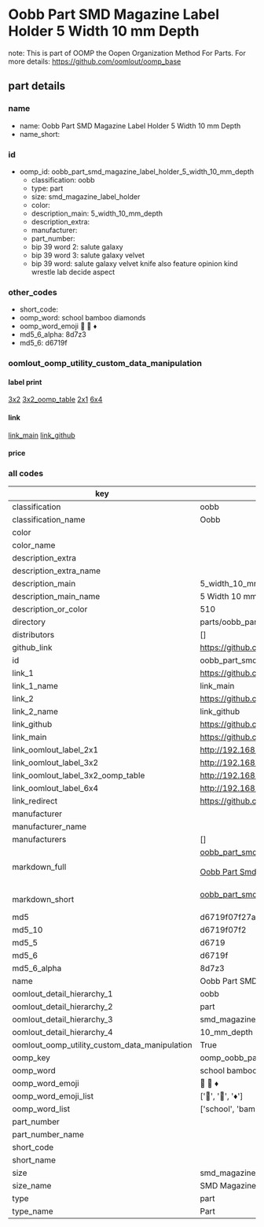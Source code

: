 # Oobb Part SMD Magazine Label Holder 5 Width 10 mm Depth  

note: This is part of OOMP the Oopen Organization Method For Parts. For more details: https://github.com/oomlout/oomp_base

##  part details
  







### name
* name: Oobb Part SMD Magazine Label Holder 5 Width 10 mm Depth
* name_short: 
### id
* oomp_id: oobb_part_smd_magazine_label_holder_5_width_10_mm_depth
  * classification: oobb
  * type: part
  * size: smd_magazine_label_holder
  * color: 
  * description_main: 5_width_10_mm_depth
  * description_extra: 
  * manufacturer: 
  * part_number: 
  * bip 39 word 2: salute galaxy
  * bip 39 word 3: salute galaxy velvet
  * bip 39 word: salute galaxy velvet knife also feature opinion kind wrestle lab decide aspect

### other_codes
* short_code: 
* oomp_word: school bamboo diamonds
* oomp_word_emoji :school: :bamboo: :diamonds:
* md5_6_alpha: 8d7z3
* md5_6: d6719f






### oomlout_oomp_utility_custom_data_manipulation
#### label print
[3x2](http://192.168.1.245:1112/?label=oomp%208d7z3)
[3x2_oomp_table](http://192.168.1.108:1112/?label=oomp%208d7z3)
[2x1](http://192.168.1.242:1112/?label=oomp%208d7z3)
[6x4](http://192.168.1.55:1112/?label=oomp%208d7z3)    

#### link

[link_main](https://github.com/oomlout/oomlout_oomp_version_1_messy/tree/main/parts/oobb_part_smd_magazine_label_holder_5_width_10_mm_depth) [link_github](https://github.com/oomlout/oomlout_oomp_version_1_messy/tree/main/parts/oobb_part_smd_magazine_label_holder_5_width_10_mm_depth)                             

#### price







### all codes 
| key | value |  
| --- | --- |  
| classification | oobb |  
| classification_name | Oobb |  
| color |  |  
| color_name |  |  
| description_extra |  |  
| description_extra_name |  |  
| description_main | 5_width_10_mm_depth |  
| description_main_name | 5 Width 10 mm Depth |  
| description_or_color | 510 |  
| directory | parts/oobb_part_smd_magazine_label_holder_5_width_10_mm_depth |  
| distributors | [] |  
| github_link | https://github.com/oomlout/oomlout_oomp_part_src/tree/main/parts/oobb_part_smd_magazine_label_holder_5_width_10_mm_depth |  
| id | oobb_part_smd_magazine_label_holder_5_width_10_mm_depth |  
| link_1 | https://github.com/oomlout/oomlout_oomp_version_1_messy/tree/main/parts/oobb_part_smd_magazine_label_holder_5_width_10_mm_depth |  
| link_1_name | link_main |  
| link_2 | https://github.com/oomlout/oomlout_oomp_version_1_messy/tree/main/parts/oobb_part_smd_magazine_label_holder_5_width_10_mm_depth |  
| link_2_name | link_github |  
| link_github | https://github.com/oomlout/oomlout_oomp_version_1_messy/tree/main/parts/oobb_part_smd_magazine_label_holder_5_width_10_mm_depth |  
| link_main | https://github.com/oomlout/oomlout_oomp_version_1_messy/tree/main/parts/oobb_part_smd_magazine_label_holder_5_width_10_mm_depth |  
| link_oomlout_label_2x1 | http://192.168.1.242:1112/?label=oomp%208d7z3 |  
| link_oomlout_label_3x2 | http://192.168.1.245:1112/?label=oomp%208d7z3 |  
| link_oomlout_label_3x2_oomp_table | http://192.168.1.108:1112/?label=oomp%208d7z3 |  
| link_oomlout_label_6x4 | http://192.168.1.55:1112/?label=oomp%208d7z3 |  
| link_redirect | https://github.com/oomlout/oomlout_oomp_version_1_messy/tree/main/parts/oobb_part_smd_magazine_label_holder_5_width_10_mm_depth |  
| manufacturer |  |  
| manufacturer_name |  |  
| manufacturers | [] |  
| markdown_full | [oobb_part_smd_magazine_label_holder_5_width_10_mm_depth](none)<br>[](none)<br>[Oobb Part Smd Magazine Label Holder 5 Width 10 Mm Depth](none)<br><br> |  
| markdown_short | [oobb_part_smd_magazine_label_holder_5_width_10_mm_depth](none)<br><br> |  
| md5 | d6719f07f27a936d5083a7bbe417bdf6 |  
| md5_10 | d6719f07f2 |  
| md5_5 | d6719 |  
| md5_6 | d6719f |  
| md5_6_alpha | 8d7z3 |  
| name | Oobb Part SMD Magazine Label Holder 5 Width 10 mm Depth |  
| oomlout_detail_hierarchy_1 | oobb |  
| oomlout_detail_hierarchy_2 | part |  
| oomlout_detail_hierarchy_3 | smd_magazine_label_holder |  
| oomlout_detail_hierarchy_4 | 10_mm_depth |  
| oomlout_oomp_utility_custom_data_manipulation | True |  
| oomp_key | oomp_oobb_part_smd_magazine_label_holder_5_width_10_mm_depth |  
| oomp_word | school bamboo diamonds |  
| oomp_word_emoji | :school: :bamboo: :diamonds: |  
| oomp_word_emoji_list | [':school:', ':bamboo:', ':diamonds:'] |  
| oomp_word_list | ['school', 'bamboo', 'diamonds'] |  
| part_number |  |  
| part_number_name |  |  
| short_code |  |  
| short_name |  |  
| size | smd_magazine_label_holder |  
| size_name | SMD Magazine Label Holder |  
| type | part |  
| type_name | Part |  
